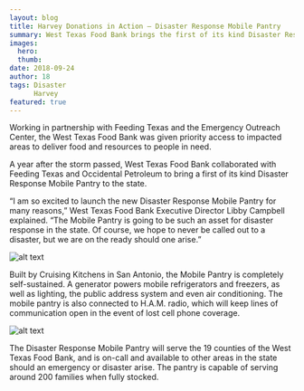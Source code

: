 ```yaml
---
layout: blog
title: Harvey Donations in Action — Disaster Response Mobile Pantry
summary: West Texas Food Bank brings the first of its kind Disaster Response Mobile Pantry to the state.
images:
  hero:
  thumb:
date: 2018-09-24
author: 18
tags: Disaster
      Harvey
featured: true
---
```

Working in partnership with Feeding Texas and the Emergency Outreach Center, the West Texas Food Bank was given priority access to impacted areas to deliver food and resources to people in need. 

A year after the storm passed, West Texas Food Bank collaborated with Feeding Texas and Occidental Petroleum to bring a first of its kind Disaster Response Mobile Pantry to the state.

“I am so excited to launch the new Disaster Response Mobile Pantry for many reasons,” West Texas Food Bank Executive Director Libby Campbell explained. “The Mobile Pantry is going to be such an asset for disaster response in the state. Of course, we hope to never be called out to a disaster, but we are on the ready should one arise.”

![alt text](https://s3-us-west-2.amazonaws.com/assets.feedingtexas.org/images/inline/Disaster-Response-Pantry-2.jpg)

Built by Cruising Kitchens in San Antonio, the Mobile Pantry is completely self-sustained. A generator powers mobile refrigerators and freezers, as well as lighting, the public address system and even air conditioning. The mobile pantry is also connected to H.A.M. radio, which will keep lines of communication open in the event of lost cell phone coverage.

![alt text](https://s3-us-west-2.amazonaws.com/assets.feedingtexas.org/images/inline/Disaster-Response-Pantry-1.jpg)

The Disaster Response Mobile Pantry will serve the 19 counties of the West Texas Food Bank, and is on-call and available to other areas in the state should an emergency or disaster arise. The pantry is capable of serving around 200 families when fully stocked.
